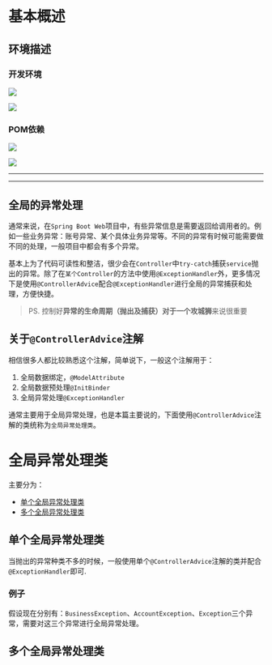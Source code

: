 # 基本概述

## 环境描述
### 开发环境
![](https://img.shields.io/badge/IDEA-2021.1-blue?style=for-the-badge)

![](https://img.shields.io/badge/lombok%20plugin-211.6693.111-green?style=for-the-badge)


### POM依赖
![](https://img.shields.io/badge/Spring%20Boot-2.4.5-green?style=for-the-badge)

![](https://img.shields.io/badge/lombok-1.18.20-g?style=for-the-badge)

---
---

## 全局的异常处理
通常来说，在`Spring Boot Web`项目中，有些异常信息是需要返回给调用者的。例如一些业务异常：账号异常、某个具体业务异常等。不同的异常有时候可能需要做不同的处理，一般项目中都会有多个异常。

基本上为了代码可读性和整洁，很少会在`Controller`中`try-catch`捕获`service`抛出的异常。除了在`某个Controller`的方法中使用`@ExceptionHandler`外，更多情况下是使用`@ControllerAdvice`配合`@ExceptionHandler`进行全局的异常捕获和处理，方便快捷。

> PS. 控制好**异常的生命周期（抛出及捕获）**对于一个**攻城狮**来说很重要




## 关于`@ControllerAdvice`注解
相信很多人都比较熟悉这个注解，简单说下，一般这个注解用于：
1. 全局数据绑定，`@ModelAttribute`
2. 全局数据预处理`@InitBinder`
3. 全局异常处理`@ExceptionHandler`

通常主要用于全局异常处理，也是本篇主要说的，下面使用`@ControllerAdvice`注解的类统称为`全局异常处理类`。





# 全局异常处理类
主要分为：
* [单个全局异常处理类](#单个全局异常处理类)
* [多个全局异常处理类](#多个全局异常处理类)

## 单个全局异常处理类
当抛出的异常种类不多的时候，一般使用单个`@ControllerAdvice`注解的类并配合`@ExceptionHandler`即可.

### 例子
假设现在分别有：`BusinessException`、`AccountException`、`Exception`三个异常，需要对这三个异常进行全局异常处理。







## 多个全局异常处理类